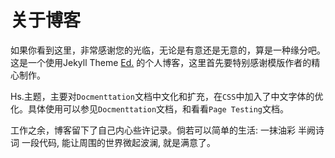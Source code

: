# 关于博客

如果你看到这里，非常感谢您的光临，无论是有意还是无意的，算是一种缘分吧。这是一个使用Jekyll Theme [Ed.](https://github.com/elotroalex/ed) 的个人博客，这里首先要特别感谢模版作者的精心制作。

Hs.主题，主要对`Docmenttation`文档中文化和扩充，在`CSS`中加入了中文字体的优化。具体使用可以参见`Docmenttation`文档，和看看`Page Testing`文档。

工作之余，博客留下了自己内心些许记录。倘若可以简单的生活: 一抹油彩 半阙诗词 一段代码, 能让周围的世界微起波澜, 就是满意了。